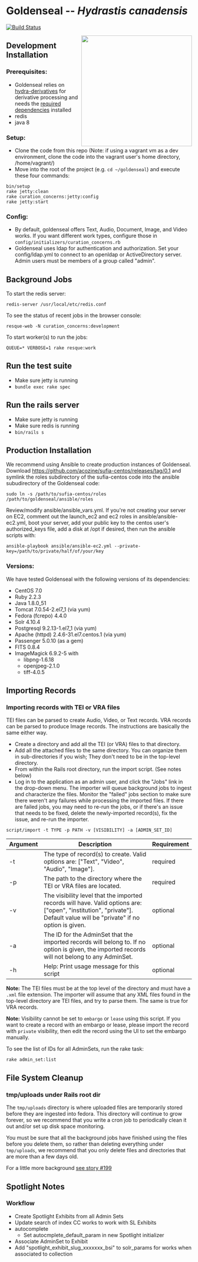 # Goldenseal -- _Hydrastis canadensis_
[![Build Status](https://travis-ci.org/curationexperts/goldenseal.svg?branch=master)](https://travis-ci.org/curationexperts/goldenseal)

<img src="https://upload.wikimedia.org/wikipedia/commons/6/65/Hydrastis_canadensis_-_K%C3%B6hler%E2%80%93s_Medizinal-Pflanzen-209.jpg" height="300" style="float: right">

## Development Installation

### Prerequisites:

* Goldenseal relies on [hydra-derivatives](https://github.com/projecthydra/hydra-derivatives) for derivative processing and needs the [required dependencies](https://github.com/projecthydra/hydra-derivatives#dependencies) installed
* redis
* java 8

### Setup:

* Clone the code from this repo (Note: if using a vagrant vm as a dev environment, clone the code into the vagrant user's home directory, /home/vagrant/)
* Move into the root of the project (e.g. `cd ~/goldenseal`) and execute these four commands:

```
bin/setup
rake jetty:clean
rake curation_concerns:jetty:config
rake jetty:start
```

### Config:

* By default, goldenseal offers Text, Audio, Document, Image, and Video works. If you want different work types, configure those in ```config/initializers/curation_concerns.rb```
* Goldenseal uses ldap for authentication and authorization. Set your config/ldap.yml to connect to an openldap or ActiveDirectory server. Admin users must be members of a group called "admin". 

## Background Jobs

To start the redis server:
```
redis-server /usr/local/etc/redis.conf
```

To see the status of recent jobs in the browser console:
```
resque-web -N curation_concerns:development
```

To start worker(s) to run the jobs:
```
QUEUE=* VERBOSE=1 rake resque:work
```

## Run the test suite

* Make sure jetty is running
* `bundle exec rake spec`

## Run the rails server

* Make sure jetty is running
* Make sure redis is running
* `bin/rails s`

## Production Installation

We recommend using Ansible to create production instances of Goldenseal. Download https://github.com/acozine/sufia-centos/releases/tag/0.1 and symlink the roles subdirectory of the sufia-centos code into the ansible subudirectory of the Goldenseal code:
```
sudo ln -s /path/to/sufia-centos/roles /path/to/goldenseal/ansible/roles
```
Review/modify ansible/ansible_vars.yml. If you're not creating your server on EC2, comment out the launch_ec2 and ec2 roles in ansible/ansible-ec2.yml, boot your server, add your public key to the centos user's authorized_keys file, add a disk at /opt if desired, then run the ansible scripts with:
```
ansible-playbook ansible/ansible-ec2.yml --private-key=/path/to/private/half/of/your/key
```

### Versions:

We have tested Goldenseal with the following versions of its dependencies:

* CentOS 7.0
* Ruby 2.2.3
* Java 1.8.0_51
* Tomcat 7.0.54-2.el7_1 (via yum)
* Fedora (fcrepo) 4.4.0
* Solr 4.10.4
* Postgresql 9.2.13-1.el7_1 (via yum)
* Apache (httpd) 2.4.6-31.el7.centos.1 (via yum)
* Passenger 5.0.10 (as a gem)
* FITS 0.8.4
* ImageMagick 6.9.2-5 with
	* libpng-1.6.18
	* openjpeg-2.1.0
	* tiff-4.0.5

## Importing Records
### Importing records with TEI or VRA files

TEI files can be parsed to create Audio, Video, or Text records.  VRA records can be parsed to produce Image records.  The instructions are basically the same either way.

* Create a directory and add all the TEI (or VRA) files to that directory.
* Add all the attached files to the same directory.  You can organize them in sub-directories if you wish; They don't need to be in the top-level directory.
* From within the Rails root directory, run the import script. (See notes below)
* Log in to the application as an admin user, and click the "Jobs" link in the drop-down menu.  The importer will queue background jobs to ingest and characterize the files.  Monitor the "failed" jobs section to make sure there weren't any failures while processing the imported files.  If there are failed jobs, you may need to re-run the jobs, or if there's an issue that needs to be fixed, delete the newly-imported record(s), fix the issue, and re-run the importer.

```
script/import -t TYPE -p PATH -v [VISIBILITY] -a [ADMIN_SET_ID]
```

| Argument | Description | Requirement |
| --- | --- | --- |
| -t | The type of record(s) to create.  Valid options are: ["Text", "Video", "Audio", "Image"]. | required |
| -p | The path to the directory where the TEI or VRA files are located. | required |
| -v | The visibility level that the imported records will have.  Valid options are: ["open", "institution", "private"].  Default value will be "private" if no option is given. | optional |
| -a | The ID for the AdminSet that the imported records will belong to.  If no option is given, the imported records will not belong to any AdminSet. | optional |
| -h | Help: Print usage message for this script | optional |

**Note:**  The TEI files must be at the top level of the directory and must have a `.xml` file extension.  The importer will assume that any XML files found in the top-level directory are TEI files, and try to parse them.  The same is true for VRA records.

**Note:** Visibility cannot be set to `embargo` or `lease` using this script.  If you want to create a record with an embargo or lease, please import the record with `private` visibility, then edit the record using the UI to set the embargo manually.

To see the list of IDs for all AdminSets, run the rake task:

```
rake admin_set:list
```

## File System Cleanup

### tmp/uploads under Rails root dir

The `tmp/uploads` directory is where uploaded files are temporarily stored before they are ingested into fedora.  This directory will continue to grow forever, so we recommend that you write a cron job to periodically clean it out and/or set up disk space monitoring.

You must be sure that all the background jobs have finished using the files before you delete them, so rather than deleting everything under `tmp/uploads`, we recommend that you only delete files and directories that are more than a few days old.

For a little more background [see story #199](https://github.com/curationexperts/goldenseal/issues/199)

## Spotlight Notes
### Workflow
- Create Spotlight Exhibits from all Admin Sets
- Update search of index CC works to work with SL Exhibits
- autocomplete
  - Set autocmplete_default_param in new Spotlight initializer
- Associate AdminSet to Exhibit
- Add "spotlight_exhibit_slug_xxxxxxx_bsi" to solr_params for works when associated to collection
